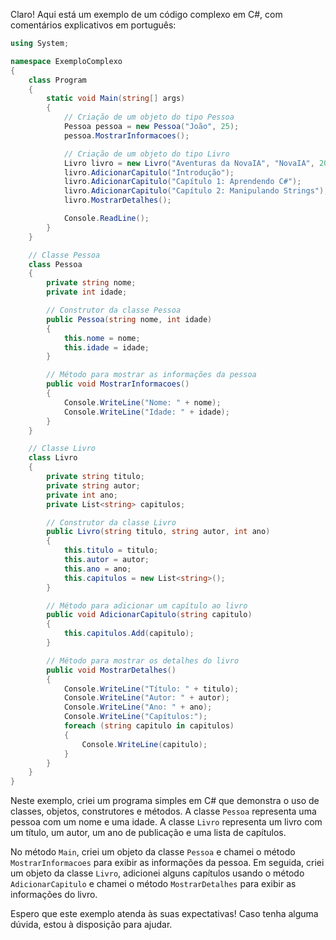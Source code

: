 Claro! Aqui está um exemplo de um código complexo em C#, com comentários explicativos em português:

```csharp
using System;

namespace ExemploComplexo
{
    class Program
    {
        static void Main(string[] args)
        {
            // Criação de um objeto do tipo Pessoa
            Pessoa pessoa = new Pessoa("João", 25);
            pessoa.MostrarInformacoes();

            // Criação de um objeto do tipo Livro
            Livro livro = new Livro("Aventuras da NovaIA", "NovaIA", 2021);
            livro.AdicionarCapitulo("Introdução");
            livro.AdicionarCapitulo("Capítulo 1: Aprendendo C#");
            livro.AdicionarCapitulo("Capítulo 2: Manipulando Strings");
            livro.MostrarDetalhes();

            Console.ReadLine();
        }
    }

    // Classe Pessoa
    class Pessoa
    {
        private string nome;
        private int idade;

        // Construtor da classe Pessoa
        public Pessoa(string nome, int idade)
        {
            this.nome = nome;
            this.idade = idade;
        }

        // Método para mostrar as informações da pessoa
        public void MostrarInformacoes()
        {
            Console.WriteLine("Nome: " + nome);
            Console.WriteLine("Idade: " + idade);
        }
    }

    // Classe Livro
    class Livro
    {
        private string titulo;
        private string autor;
        private int ano;
        private List<string> capitulos;

        // Construtor da classe Livro
        public Livro(string titulo, string autor, int ano)
        {
            this.titulo = titulo;
            this.autor = autor;
            this.ano = ano;
            this.capitulos = new List<string>();
        }

        // Método para adicionar um capítulo ao livro
        public void AdicionarCapitulo(string capitulo)
        {
            this.capitulos.Add(capitulo);
        }

        // Método para mostrar os detalhes do livro
        public void MostrarDetalhes()
        {
            Console.WriteLine("Título: " + titulo);
            Console.WriteLine("Autor: " + autor);
            Console.WriteLine("Ano: " + ano);
            Console.WriteLine("Capítulos:");
            foreach (string capitulo in capitulos)
            {
                Console.WriteLine(capitulo);
            }
        }
    }
}
```

Neste exemplo, criei um programa simples em C# que demonstra o uso de classes, objetos, construtores e métodos. A classe `Pessoa` representa uma pessoa com um nome e uma idade. A classe `Livro` representa um livro com um título, um autor, um ano de publicação e uma lista de capítulos.

No método `Main`, criei um objeto da classe `Pessoa` e chamei o método `MostrarInformacoes` para exibir as informações da pessoa. Em seguida, criei um objeto da classe `Livro`, adicionei alguns capítulos usando o método `AdicionarCapitulo` e chamei o método `MostrarDetalhes` para exibir as informações do livro.

Espero que este exemplo atenda às suas expectativas! Caso tenha alguma dúvida, estou à disposição para ajudar.
